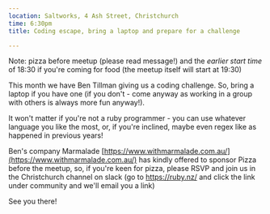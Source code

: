 ```yaml
---
location: Saltworks, 4 Ash Street, Christchurch
time: 6:30pm
title: Coding escape, bring a laptop and prepare for a challenge

---
```


Note: pizza before meetup (please read message!) and the *earlier start time* of 18:30 if you're coming for food (the meetup itself will start at 19:30)

This month we have Ben Tillman giving us a coding challenge. So, bring a laptop if you have one (if you don't - come anyway as working in a group with others is always more fun anyway!).

It won't matter if you're not a ruby programmer - you can use whatever language you like the most, or, if you're inclined, maybe even regex like as happened in previous years!

Ben's company Marmalade [https://www.withmarmalade.com.au/](https://www.withmarmalade.com.au/) has kindly offered to sponsor Pizza before the meetup, so, if you're keen for pizza, please RSVP and join us in the Christchurch channel on slack (go to https://ruby.nz/ and click the link under community and we'll email you a link)

See you there!
